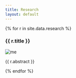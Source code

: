 ```yaml
---
title: Research
layout: default
---
```


<div>
  {% for r in site.data.research %}
      <h3 class="pb-2">{{ r.title }}</h3>
      <div class="row align-items-center pb-4">  
        <div class="col-3">
          <img class="img-fluid" src="{{ r.image }}" alt="me"/>
        </div>
        <div class="col">
          <p>{{ r.abstract }}</p>
        </div>
      </div>
  {% endfor %}
</div>
